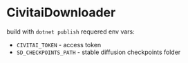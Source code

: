 # CivitaiDownloader

build with `dotnet publish`
requered env vars:
- `CIVITAI_TOKEN` - access token
- `SD_CHECKPOINTS_PATH` - stable diffusion checkpoints folder
